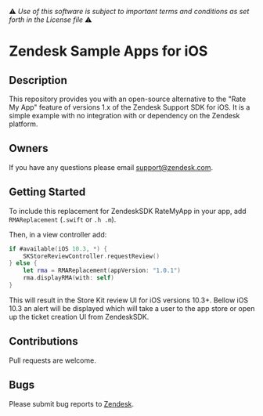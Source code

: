 :warning: *Use of this software is subject to important terms and conditions as set forth in the License file* :warning:

# Zendesk Sample Apps for iOS

## Description
This repository provides you with an open-source alternative to the "Rate My App" feature of versions
1.x of the Zendesk Support SDK for iOS. It is a simple example with no integration with or 
dependency on the Zendesk platform.    
 
## Owners
If you have any questions please email support@zendesk.com.
 
## Getting Started
To include this replacement for ZendeskSDK RateMyApp in your app, add `RMAReplacement` (`.swift` or `.h .m`).  

Then, in a view controller add:

```swift
if #available(iOS 10.3, *) {
    SKStoreReviewController.requestReview()
} else {
    let rma = RMAReplacement(appVersion: "1.0.1")
    rma.displayRMA(with: self)
}
```
This will result in the Store Kit review UI for iOS versions 10.3+. Bellow iOS 10.3 an alert will be displayed which will take a user to the app store or open up the ticket creation UI from ZendeskSDK.

## Contributions
Pull requests are welcome.
 
## Bugs
Please submit bug reports to [Zendesk](https://support.zendesk.com/requests/new).
 
